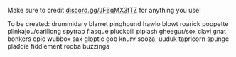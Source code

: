 Make sure to credit [discord.gg/JF6qMX3tTZ](https://discord.gg/JF6qMX3tTZ) for anything you use!

To be created:
drummidary
blarret
pinghound
hawlo
blowt
roarick
poppette
plinkajou/carillong
spytrap
flasque
pluckbill
piplash
gheegur/sox
clavi gnat
bonkers
epic wubbox sax
gloptic
gob
knurv
sooza, uuduk
tapricorn
spunge
pladdie
fiddlement
rooba
buzzinga
